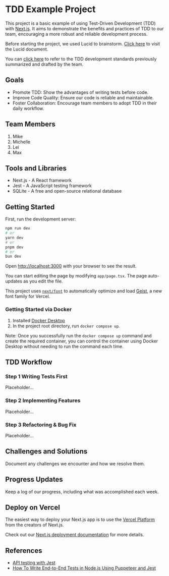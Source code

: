# TDD Example Project

This project is a basic example of using Test-Driven Development (TDD) with [Next.js](https://nextjs.org). It aims to demonstrate the benefits and practices of TDD to our team, encouraging a more robust and reliable development process.

Before starting the project, we used Lucid to brainstorm. [Click here](https://lucid.app/lucidspark/cd94075f-4149-4eb4-a741-5c412a38c7ff/edit?invitationId=inv_a73e707b-e4b3-40bc-b14b-4d3f354c6601&page=0_0#) to visit the Lucid document.

You can [click here](https://elementfleet.atlassian.net/wiki/spaces/AD1/pages/3469181016/Test-Driven+Development+TDD) to refer to the TDD development standards previously summarized and drafted by the team.

## Goals

* Promote TDD: Show the advantages of writing tests before code.
* Improve Code Quality: Ensure our code is reliable and maintainable.
* Foster Collaboration: Encourage team members to adopt TDD in their daily workflow.

## Team Members

1. Mike
2. Michelle
3. Lei
4. Max

## Tools and Libraries

* Next.js - A React framework
* Jest - A JavaScript testing framework
* SQLite - A free and open-source relational database

## Getting Started

First, run the development server:

```bash
npm run dev
# or
yarn dev
# or
pnpm dev
# or
bun dev
```

Open [http://localhost:3000](http://localhost:3000) with your browser to see the result.

You can start editing the page by modifying `app/page.tsx`. The page auto-updates as you edit the file.

This project uses [`next/font`](https://nextjs.org/docs/app/building-your-application/optimizing/fonts) to automatically optimize and load [Geist](https://vercel.com/font), a new font family for Vercel.

### Getting Started via Docker

1. Installed [Docker Desktop](https://docs.docker.com/desktop/setup/install/windows-install/)
2. In the project root directory, run `docker compose up`.

Note: Once you successfully run the `docker compose up` command and create the required container, you can control the container using Docker Desktop without needing to run the command each time.

## TDD Workflow

### Step 1 Writing Tests First

Placeholder...

### Step 2 Implementing Features

Placeholder...

### Step 3 Refactoring & Bug Fix

Placeholder...

## Challenges and Solutions

Document any challenges we encounter and how we resolve them.

## Progress Updates

Keep a log of our progress, including what was accomplished each week.

## Deploy on Vercel

The easiest way to deploy your Next.js app is to use the [Vercel Platform](https://vercel.com/new?utm_medium=default-template&filter=next.js&utm_source=create-next-app&utm_campaign=create-next-app-readme) from the creators of Next.js.

Check out our [Next.js deployment documentation](https://nextjs.org/docs/app/building-your-application/deploying) for more details.

## References

* [API testing with Jest](https://medium.com/hackernoon/api-testing-with-jest-d1ab74005c0a)
* [How To Write End-to-End Tests in Node.js Using Puppeteer and Jest](https://www.digitalocean.com/community/tutorials/how-to-write-end-to-end-tests-in-node-js-using-puppeteer-and-jest)
